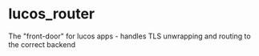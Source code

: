 # lucos_router
The "front-door" for lucos apps - handles TLS unwrapping and routing to the correct backend
